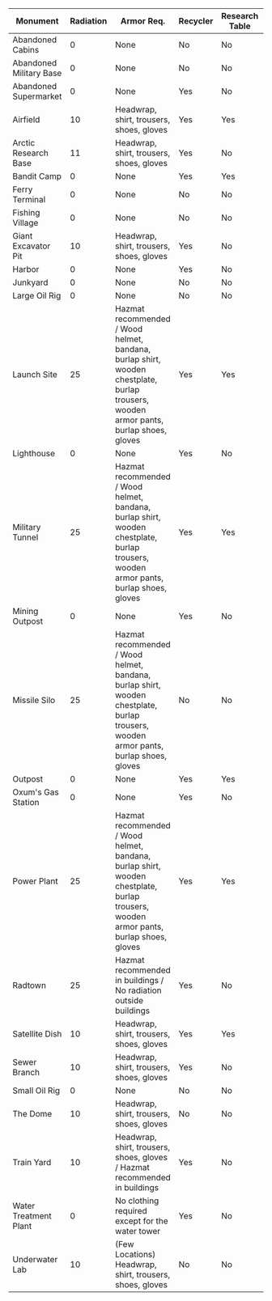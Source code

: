 
Monument | Radiation | Armor Req. | Recycler | Research Table | Workbench | Oil Ref. | Has Diesel | Has Keycards | Req. Keycards | Req. Fuses
--- | --- | --- | --- | --- | --- | --- | --- | --- | --- | ---
Abandoned Cabins | 0 | None | No | No | No | No | No | Green |  | 
Abandoned Military Base | 0 | None | No | No | No | No | No |  |  | 
Abandoned Supermarket | 0 | None | Yes | No | No | No | No | Green |  | 
Airfield | 10 | Headwrap, shirt, trousers, shoes, gloves | Yes | Yes | No | Yes | No | Red | Green, Blue | 2
Arctic Research Base | 11 | Headwrap, shirt, trousers, shoes, gloves | Yes | No | No | No | No | Red | Green, Blue | 
Bandit Camp | 0 | None | Yes | Yes | Yes | No | No |  |  | 
Ferry Terminal | 0 | None | No | No | No | No | No |  |  | 
Fishing Village | 0 | None | No | No | No | No | No |  |  | 
Giant Excavator Pit | 10 | Headwrap, shirt, trousers, shoes, gloves | Yes | No | No | No | No |  |  | 
Harbor | 0 | None | Yes | No | No | Yes | No | Blue | Green | 1
Junkyard | 0 | None | No | No | No | No | Yes | Green |  | 
Large Oil Rig | 0 | None | No | No | No | No | Yes |  | Red | 
Launch Site | 25 | Hazmat recommended / Wood helmet, bandana, burlap shirt, wooden chestplate, burlap trousers, wooden armor pants, burlap shoes, gloves | Yes | Yes | No | No | No |  | Green, Red | 2
Lighthouse | 0 | None | Yes | No | No | No | No |  |  | 
Military Tunnel | 25 | Hazmat recommended / Wood helmet, bandana, burlap shirt, wooden chestplate, burlap trousers, wooden armor pants, burlap shoes, gloves | Yes | Yes | No | No | No |  | Green, Blue, Red | 1
Mining Outpost | 0 | None | Yes | No | No | No | No |  |  | 
Missile Silo | 25 | Hazmat recommended / Wood helmet, bandana, burlap shirt, wooden chestplate, burlap trousers, wooden armor pants, burlap shoes, gloves | No | No | No | No | No | Red | Blue | 1
Outpost | 0 | None | Yes | Yes | Yes | Yes | No | Blue |  | 
Oxum's Gas Station | 0 | None | Yes | No | No | No | No | Green |  | 
Power Plant | 25 | Hazmat recommended / Wood helmet, bandana, burlap shirt, wooden chestplate, burlap trousers, wooden armor pants, burlap shoes, gloves | Yes | Yes | No | No | Yes | Red | Green, Blue | 1
Radtown | 25 | Hazmat recommended in buildings / No radiation outside buildings | Yes | No | No | No | No |  |  | 
Satellite Dish | 10 | Headwrap, shirt, trousers, shoes, gloves | Yes | Yes | No | Yes | No | Blue | Green | 1
Sewer Branch | 10 | Headwrap, shirt, trousers, shoes, gloves | Yes | No | No | Yes | No | Blue | Green | 1
Small Oil Rig | 0 | None | No | No | No | No | Yes |  | Blue, Red | 
The Dome | 10 | Headwrap, shirt, trousers, shoes, gloves | No | No | No | Yes | Yes |  |  | 
Train Yard | 10 | Headwrap, shirt, trousers, shoes, gloves / Hazmat recommended in buildings | Yes | No | No | No | No | Red | Green, Blue | 1
Water Treatment Plant | 0 | No clothing required except for the water tower | Yes | No | No | Yes | Yes | Red | Blue | 1
Underwater Lab | 10 | (Few Locations) Headwrap, shirt, trousers, shoes, gloves | No | No | No | No | No | Green | Blue, Red | 2
